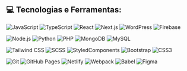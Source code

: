 <h2 align="left">💻 Tecnologias e Ferramentas:</h2> <p> <img src="https://img.shields.io/badge/-JavaScript-F7DF1E?logo=JavaScript&logoColor=black&style=flat-square" alt="JavaScript"> 
  <img src="https://img.shields.io/badge/-TypeScript-007ACC?logo=TypeScript&logoColor=white&style=flat-square" alt="TypeScript"> 
  <img src="https://img.shields.io/badge/-React-61DAFB?logo=React&logoColor=black&style=flat-square" alt="React"> 
  <img src="https://img.shields.io/badge/-Next.js-000000?logo=Next.js&logoColor=white&style=flat-square" alt="Next.js"> 
  <img src="https://img.shields.io/badge/-WordPress-21759B?logo=WordPress&logoColor=white&style=flat-square" alt="WordPress"> 
  <img src="https://img.shields.io/badge/-Firebase-FFCA28?logo=Firebase&logoColor=black&style=flat-square" alt="Firebase"> </p> 
  <p> <img src="https://img.shields.io/badge/-Node.js-339933?logo=Node.js&logoColor=white&style=flat-square" alt="Node.js"> 
    <img src="https://img.shields.io/badge/-Python-3776AB?logo=Python&logoColor=white&style=flat-square" alt="Python"> 
    <img src="https://img.shields.io/badge/-PHP-777BB4?logo=PHP&logoColor=white&style=flat-square" alt="PHP"> 
    <img src="https://img.shields.io/badge/-MongoDB-47A248?logo=MongoDB&logoColor=white&style=flat-square" alt="MongoDB"> 
    <img src="https://img.shields.io/badge/-MySQL-4479A1?logo=MySQL&logoColor=white&style=flat-square" alt="MySQL"> </p> 
  <p> <img src="https://img.shields.io/badge/-Tailwind%20CSS-38B2AC?logo=Tailwind%20CSS&logoColor=white&style=flat-square" alt="Tailwind CSS"> 
      <img src="https://img.shields.io/badge/-SCSS-CC6699?logo=Sass&logoColor=white&style=flat-square" alt="SCSS"> 
      <img src="https://img.shields.io/badge/-StyledComponents-DB7093?logo=styled-components&logoColor=white&style=flat-square" alt="StyledComponents"> 
      <img src="https://img.shields.io/badge/-Bootstrap-7952B3?logo=Bootstrap&logoColor=white&style=flat-square" alt="Bootstrap"> 
      <img src="https://img.shields.io/badge/-CSS3-1572B6?logo=CSS3&logoColor=white&style=flat-square" alt="CSS3"> </p> 
  <p> <img src="https://img.shields.io/badge/-Git-F05032?logo=Git&logoColor=white&style=flat-square" alt="Git"> 
    <img src="https://img.shields.io/badge/-GitHub%20Pages-181717?logo=GitHub%20Pages&logoColor=white&style=flat-square" alt="GitHub Pages"> 
    <img src="https://img.shields.io/badge/-Netlify-00C7B7?logo=Netlify&logoColor=white&style=flat-square" alt="Netlify"> 
    <img src="https://img.shields.io/badge/-Webpack-8DD6F9?logo=Webpack&logoColor=black&style=flat-square" alt="Webpack"> 
    <img src="https://img.shields.io/badge/-Babel-F9DC3E?logo=Babel&logoColor=black&style=flat-square" alt="Babel"> 
    <img src="https://img.shields.io/badge/-Figma-F24E1E?logo=Figma&logoColor=white&style=flat-square" alt="Figma"> 
  </p>
